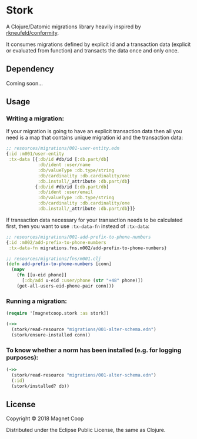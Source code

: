 # Stork

A Clojure/Datomic migrations library heavily inspired by [rkneufeld/conformity](https://github.com/rkneufeld/conformity).

It consumes migrations defined by explicit id and a transaction data (explicit or evaluated from function) and transacts the data once and only once.

## Dependency

Coming soon...

## Usage

### Writing a migration:

If your migration is going to have an explicit transaction data then all you need is a map that contains unique migration id and the transaction data:
```clojure
;; resources/migrations/001-user-entity.edn
{:id :m001/user-entity
 :tx-data [{:db/id #db/id [:db.part/db]
            :db/ident :user/name
            :db/valueType :db.type/string
            :db/cardinality :db.cardinality/one
            :db.install/_attribute :db.part/db}
           {:db/id #db/id [:db.part/db]
            :db/ident :user/email
            :db/valueType :db.type/string
            :db/cardinality :db.cardinality/one
            :db.install/_attribute :db.part/db}]}
```

If transaction data necessary for your transaction needs to be calculated first, then you want to use `:tx-data-fn` instead of `:tx-data`:
```clojure
;; resources/migrations/001-add-prefix-to-phone-numbers
{:id :m002/add-prefix-to-phone-numbers
 :tx-data-fn migrations.fns.m002/add-prefix-to-phone-numbers}
```

```clojure
;; resources/migrations/fns/m001.clj
(defn add-prefix-to-phone-numbers [conn]
  (mapv
    (fn [[u-eid phone]]
      [:db/add u-eid :user/phone (str "+48" phone)])
    (get-all-users-eid-phone-pair conn)))
```

### Running a migration:

```clojure
(require '[magnetcoop.stork :as stork])

(->>
  (stork/read-resource "migrations/001-alter-schema.edn")
  (stork/ensure-installed conn))
```

### To know whether a norm has been installed (e.g. for logging purposes):

```clojure
(->>
  (stork/read-resource "migrations/001-alter-schema.edn")
  (:id)
  (stork/installed? db))
```
## License

Copyright © 2018 Magnet Coop

Distributed under the Eclipse Public License, the same as Clojure.
